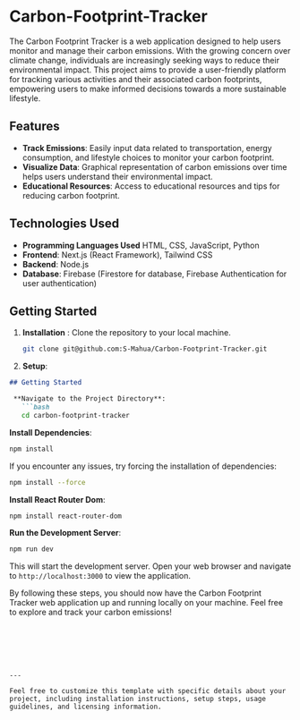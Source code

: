 # Carbon-Footprint-Tracker

The Carbon Footprint Tracker is a web application designed to help users monitor and manage their carbon emissions. With the growing concern over climate change, individuals are increasingly seeking ways to reduce their environmental impact. This project aims to provide a user-friendly platform for tracking various activities and their associated carbon footprints, empowering users to make informed decisions towards a more sustainable lifestyle.

## Features

- **Track Emissions**: Easily input data related to transportation, energy consumption, and lifestyle choices to monitor your carbon footprint.
- **Visualize Data**: Graphical representation of carbon emissions over time helps users understand their environmental impact.
- **Educational Resources**: Access to educational resources and tips for reducing carbon footprint.

## Technologies Used

- **Programming Languages Used** HTML, CSS, JavaScript, Python
- **Frontend**: Next.js (React Framework), Tailwind CSS
- **Backend**: Node.js
- **Database**: Firebase (Firestore for database, Firebase Authentication for user authentication)

## Getting Started

1. **Installation** : Clone the repository to your local machine.
   ```bash
   git clone git@github.com:S-Mahua/Carbon-Footprint-Tracker.git
   ```

2. **Setup**: 

```markdown
## Getting Started

 **Navigate to the Project Directory**: 
   ```bash
   cd carbon-footprint-tracker
   ```

 **Install Dependencies**: 
   ```bash
   npm install
   ```

   If you encounter any issues, try forcing the installation of dependencies:
   ```bash
   npm install --force
   ```

**Install React Router Dom**: 
   ```bash
   npm install react-router-dom
   ```

**Run the Development Server**: 
   ```bash
   npm run dev
   ```

   This will start the development server. Open your web browser and navigate to `http://localhost:3000` to view the application.

By following these steps, you should now have the Carbon Footprint Tracker web application up and running locally on your machine. Feel free to explore and track your carbon emissions!
```






---

Feel free to customize this template with specific details about your project, including installation instructions, setup steps, usage guidelines, and licensing information.
